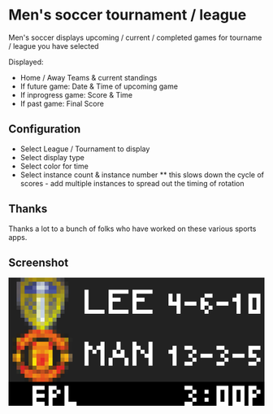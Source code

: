 # Men's soccer tournament / league

Men's soccer displays upcoming / current / completed games for tourname / league you have selected

Displayed:

- Home / Away Teams & current standings
- If future game: Date & Time of upcoming game
- If inprogress game:  Score & Time
- If past game:  Final Score

## Configuration
- Select League / Tournament to display
- Select display type
- Select color for time
- Select instance count & instance number **  this slows down the cycle of scores - add multiple instances to spread out the timing of rotation

## Thanks

Thanks a lot to a bunch of folks who have worked on these various sports apps.  

## Screenshot

![](soccermens.gif)

